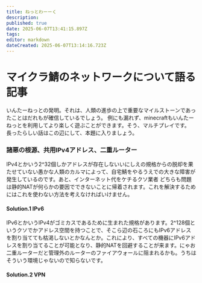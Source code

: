 ```yaml
---
title: ねっとわーーく
description: 
published: true
date: 2025-06-07T13:41:15.897Z
tags: 
editor: markdown
dateCreated: 2025-06-07T13:14:16.723Z
---
```


# マイクラ鯖のネットワークについて語る記事
いんたーねっとの発明。それは、人類の進歩の上で重要なマイルストーンであったことはだれもが確信しているでしょう。
例にも漏れず、minecraftもいんたーねっとを利用してより楽しく遊ぶことができます。そう、マルチプレイです。
長ったらしい話はこの辺にして、本題に入りましょう。
### 諸悪の根源、共用IPv4アドレス、二重ルーター
IPv4とかいう2^32個しかアドレスが存在しないいにしえの規格からの脱却を果たせていない愚かな人類のカルマによって、自宅鯖をやるうえでの大きな障害が発生しているのです。あと、インターネット代をケチるクソ業者
どちらも問題は静的NATが何らかの要因でできないことに帰着されます。これを解決するためにはこれを使わない方法を考えなければいけません。
#### Solution.1 IPv6
IPv6とかいうIPv4がゴミカスであるために生まれた規格があります。2^128個というクソでかアドレス空間を持つことで、そこら辺の石ころにもIPv6アドレスを割り当てても枯渇しないとかなんとか。これにより、すべての機器にIPv6アドレスを割り当てることが可能となり、静的NATを回避することが来ます。にゃお二重ルーターだと管理外のルーターのファイアウォールに阻まれるかも。うちはそういう環境じゃないので知らないです。
#### Solution.2 VPN
